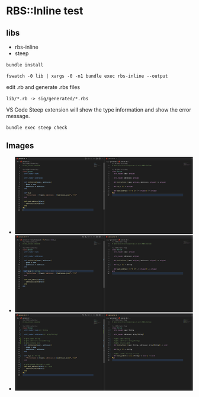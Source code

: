 # RBS::Inline test

## libs

- rbs-inline
- steep

```console
bundle install
```

```console
fswatch -0 lib | xargs -0 -n1 bundle exec rbs-inline --output
```

edit .rb and generate .rbs files

```
lib/*.rb -> sig/generated/*.rbs
```

VS Code Steep extension will show the type information and show the error message.

```console
bundle exec steep check
```

## Images

- ![step1](images/step1.png)
- ![step2](images/step2.png)
- ![step3](images/step3.png)
